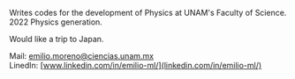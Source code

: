 Writes codes for the development of Physics at UNAM's Faculty of Science.
2022 Physics generation.

Would like a trip to Japan.

Mail: emilio.moreno@ciencias.unam.mx \
LinedIn: [www.linkedin.com/in/emilio-ml/](linkedin.com/in/emilio-ml/)
